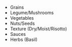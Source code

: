- Grains
- Legume/Mushrooms
- Vegetables
- Nuts/Seeds
- Texture (Dry/Moist/Risotto)
- Sauces
- Herbs (Basil)